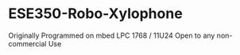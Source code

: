 ESE350-Robo-Xylophone
=====================

Originally Programmed on mbed LPC 1768 / 11U24
Open to any non-commercial Use
